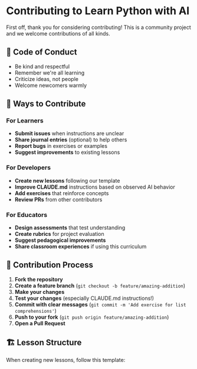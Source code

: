 # Contributing to Learn Python with AI

First off, thank you for considering contributing! This is a community project and we welcome contributions of all kinds.

## 🤝 Code of Conduct

- Be kind and respectful
- Remember we're all learning
- Criticize ideas, not people
- Welcome newcomers warmly

## 🚀 Ways to Contribute

### For Learners
- **Submit issues** when instructions are unclear
- **Share journal entries** (optional) to help others
- **Report bugs** in exercises or examples
- **Suggest improvements** to existing lessons

### For Developers
- **Create new lessons** following our template
- **Improve CLAUDE.md** instructions based on observed AI behavior
- **Add exercises** that reinforce concepts
- **Review PRs** from other contributors

### For Educators
- **Design assessments** that test understanding
- **Create rubrics** for project evaluation
- **Suggest pedagogical improvements**
- **Share classroom experiences** if using this curriculum

## 📝 Contribution Process

1. **Fork the repository**
2. **Create a feature branch** (`git checkout -b feature/amazing-addition`)
3. **Make your changes**
4. **Test your changes** (especially CLAUDE.md instructions!)
5. **Commit with clear messages** (`git commit -m 'Add exercise for list comprehensions'`)
6. **Push to your fork** (`git push origin feature/amazing-addition`)
7. **Open a Pull Request**

## 🏗️ Lesson Structure

When creating new lessons, follow this template: